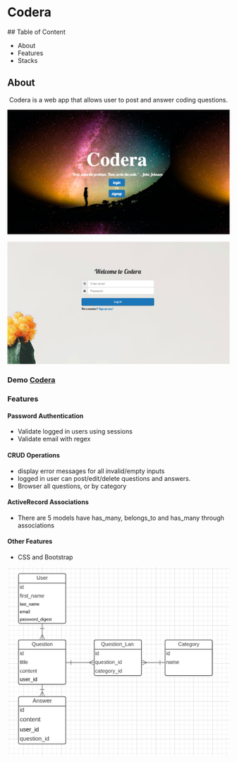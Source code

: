 <h1>Codera</h1>
## Table of Content
<ul>
  <li>About</li>
  <li>Features</li>
  <li>Stacks</li>
</ul>

## About
<p align="center"> Codera is a web app that allows user to post and answer coding questions.</p>

![Home_Page](app/assets/images/home.png)

![login_Page](app/assets/images/login.png)

### Demo <a href="https://codera-co.herokuapp.com/">Codera</a>

### Features

#### Password Authentication
* Validate logged in users using sessions
* Validate email with regex

#### CRUD Operations
* display error messages for all invalid/empty inputs
* logged in user can post/edit/delete questions and answers.
* Browser all questions, or by category

#### ActiveRecord Associations
* There are 5 models have has_many, belongs_to and has_many through associations

#### Other Features
* CSS and Bootstrap

![Domain_Model](app/assets/images/domain.png)
